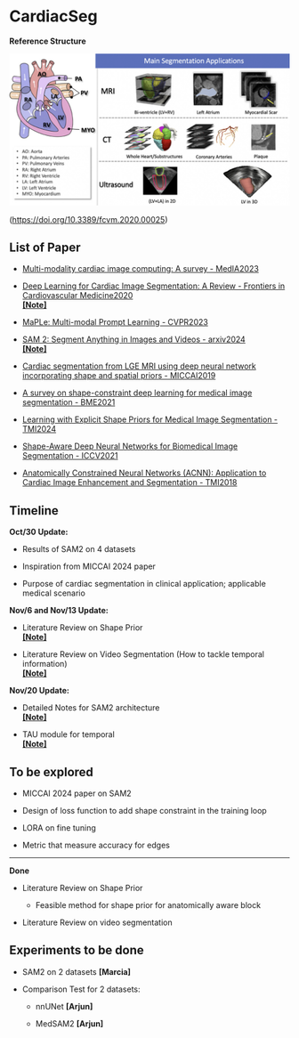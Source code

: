 # CardiacSeg

**Reference Structure**

![anatomical_structure](asset/anatomical_structure.png)

 (<https://doi.org/10.3389/fcvm.2020.00025>)

## List of Paper

- [Multi-modality cardiac image computing: A survey - MedIA2023](https://pdf.sciencedirectassets.com/272154/1-s2.0-S1361841523X00048/1-s2.0-S1361841523001299/main.pdf?X-Amz-Security-Token=IQoJb3JpZ2luX2VjEGgaCXVzLWVhc3QtMSJHMEUCIQCA1xS2YIASnvvSu7eSqsNoMt2jF%2FKuybkpk5FVFIRA2gIgPrW0DTWo1q55Jtgka%2BpixoTG0xzevcKvWaPGDlhnRiYquwUI0P%2F%2F%2F%2F%2F%2F%2F%2F%2F%2FARAFGgwwNTkwMDM1NDY4NjUiDDIJ66McVjCoJ%2BaVNCqPBYntvxr8oc6lrWAuZZ12F%2BFNeHodovOWu%2BUYL8M9eVBRDIeD6OZ2gQXnywHn5ApH2RBfZmPzaKcYIbH2Y2glhevgg80bs7xrQN8%2FbAoAOimM%2FT75hX%2BZQeAsC8evNBvjYIGV%2BEby31ySAzfYa%2FGTQVNXtaly64NgKMK7xEl1R6fVEJCQiqSTIOkqys4ki2cvpkUJnE3dsdqKtp6t7ySZif07fMXnWjptb84x9wHPuNeJ5lbDlvoZkxMex8Mx0qwTZaD6Ek9ZT7IXzW4UkjnAR%2F%2B%2Fvv9G%2Bu%2FNn3m8rHdyacfepEMUnUoxpSCRrR3RCoNzfdkxhl42IEQZ5hWXBNLcLl1oAKM26YxPcZQMvL9oFyCSKnYFpJsYN1fFHZWoIVs8BKmM7sSM3wJs6I%2FRDuHl7PElA5L%2FVqPElm64hF5PKDjZoWErHQsVfmznUtJvNBULgYC6%2F8f%2BgHEy%2BkR2AGjRnbtGMKLIYv31noom7X%2F8NOEenByl%2BUYjjhLWkM0KPJjwEWpTCoyL6bEtbRRcqYpx6yR%2FYeONiw9pAzNJg3Rf%2FS79cXDuuImejqE%2FmXJLau4VoXRQo9CJGF0zFa9mIfWwk2w8OVdgXwXtimNsveTPIHtyKdjbi4e2l9CtPCvX8Pyf9W7WwodzligQNfFZnnSyslf2o3%2BPTyzcpO9Lv4XpuUgo23UXJPvQsxuiGwEu%2FEQCtWBJ5pQv14dYxyoxnMQuyr%2BVOuSzc7dGerz1b0dsrEFrEhHG3MyobxRlGgyAbqsbWHCdZBXCtCwVrBxl1nso30pk7vq6AwTkbKfWBKyQyfUbf11Uo54Kgyu4paRt8hlTUtpJJYbrN95xB6OXO0hWlpXj0qEA7FF0ngovkrq1c3Yw4%2BfnuAY6sQE8IxdqEjoA4BPWYyqsTBJUXfqHPDq6B8UFGUU%2B1LH8zgETpHH6seycxx8vn7BT2ZdZpB9Yjc2X4XYEtVdwRU9e0IGnw5t0%2B0idPp5ss1ExWrhzHGbEeNbZx%2FbcNAN32ONfEPhViayBIN0rGDo2SENhfBPxBqnOO8%2BgxiWJPiVQ1NyCT1kvfj6NqCdXNqP9re2wOaQS%2F8hdRFKb34oj1GL%2F3tOGZ4QalFasX8of2iPrve8%3D&X-Amz-Algorithm=AWS4-HMAC-SHA256&X-Amz-Date=20241024T082808Z&X-Amz-SignedHeaders=host&X-Amz-Expires=300&X-Amz-Credential=ASIAQ3PHCVTYRG6CLGW3%2F20241024%2Fus-east-1%2Fs3%2Faws4_request&X-Amz-Signature=960285e1a71d2efdfdbce5128bdaea640cd1c49348215f1e00c96728fb06f843&hash=3820e3e62874a4a48738c212eb03312156d52eed02b6c9f0e9e872a454c88210&host=68042c943591013ac2b2430a89b270f6af2c76d8dfd086a07176afe7c76c2c61&pii=S1361841523001299&tid=spdf-4afa4bd6-e520-4c86-862c-4c907d926526&sid=043fe867920bf84aa96951553acc2f3ccd22gxrqa&type=client&tsoh=d3d3LnNjaWVuY2VkaXJlY3QuY29t&ua=15065904515857555604&rr=8d78977a4884cdd2&cc=sg)

- [Deep Learning for Cardiac Image Segmentation: A Review - Frontiers in Cardiovascular Medicine2020](https://www.frontiersin.org/journals/cardiovascular-medicine/articles/10.3389/fcvm.2020.00025/full) <br>**[[Note]](Notes/A_Review_DL_for_CardSeg.md)**

- [MaPLe: Multi-modal Prompt Learning - CVPR2023](https://openaccess.thecvf.com/content/CVPR2023/papers/Khattak_MaPLe_Multi-Modal_Prompt_Learning_CVPR_2023_paper.pdf)

- [SAM 2: Segment Anything in Images and Videos - arxiv2024](https://arxiv.org/pdf/2408.00714) <br>**[[Note]](Notes/SAM2.md)**
- [Cardiac segmentation from LGE MRI using deep neural network incorporating shape and spatial priors - MICCAI2019](https://arxiv.org/pdf/1906.07347)

- [A survey on shape-constraint deep learning for medical image segmentation - BME2021](https://arxiv.org/abs/2101.07721)

- [Learning with Explicit Shape Priors for Medical  Image Segmentation - TMI2024](https://arxiv.org/pdf/2303.17967)

- [Shape-Aware Deep Neural Networks for Biomedical Image Segmentation - ICCV2021](https://openaccess.thecvf.com/content/ICCV2021/papers/Cao_ShapeConv_Shape-Aware_Convolutional_Layer_for_Indoor_RGB-D_Semantic_Segmentation_ICCV_2021_paper.pdf)

- [Anatomically Constrained Neural Networks (ACNN): Application to Cardiac Image Enhancement and Segmentation - TMI2018](https://ieeexplore.ieee.org/stamp/stamp.jsp?tp=&arnumber=8051114)

## Timeline

**Oct/30 Update:**

- Results of SAM2 on 4 datasets

- Inspiration from MICCAI 2024 paper

- Purpose of cardiac segmentation in clinical application; applicable medical scenario

**Nov/6 and Nov/13 Update:**

- Literature Review on Shape Prior <br>**[[Note]](Notes/shape_prior.md)**

- Literature Review on Video Segmentation
(How to tackle temporal information) <br>**[[Note]](Notes/video_seg.md)**

**Nov/20 Update:**

- Detailed Notes for SAM2 architecture <br>**[[Note]](Notes/SAM2.md)**

- TAU module for temporal <br>**[[Note]](Notes/video_seg.md)**


## To be explored

- MICCAI 2024 paper on SAM2

- Design of loss function to add shape constraint in the training loop

- LORA on fine tuning

- Metric that measure accuracy for edges

---------
**Done**

- Literature Review on Shape Prior

  - Feasible method for shape prior for anatomically aware block

- Literature Review on video segmentation

## Experiments to be done

- SAM2 on 2 datasets **[Marcia]**

- Comparison Test for 2 datasets:

  - nnUNet **[Arjun]**

  - MedSAM2 **[Arjun]**
